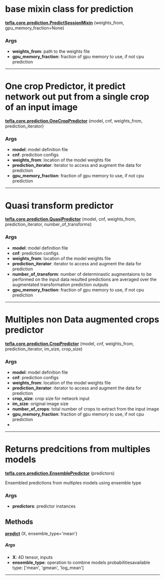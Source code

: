 # base mixin class for prediction

<span class="extra_h1"><span style="color:black;"><a href=https://github.com/n3011/tefla/blob/master/tefla/core/prediction.py#L11 target="_blank"><b>tefla.core.prediction.PredictSessionMixin</b></a></span>  (weights_from,  gpu_memory_fraction=None)</span>

<h3>Args</h3>


 - **weights_from**: path to the weights file
 - **gpu_memory_fraction**: fraction of gpu memory to use, if not cpu prediction

 --------- 

# One crop Predictor, it predict network out put from a single crop of an input image

<span class="extra_h1"><span style="color:black;"><a href=https://github.com/n3011/tefla/blob/master/tefla/core/prediction.py#L42 target="_blank"><b>tefla.core.prediction.OneCropPredictor</b></a></span>  (model,  cnf,  weights_from,  prediction_iterator)</span>

<h3>Args</h3>


 - **model**: model definition file
 - **cnf**: prediction configs
 - **weights_from**: location of the model weights file
 - **prediction_iterator**: iterator to access and augment the data for prediction
 - **gpu_memory_fraction**: fraction of gpu memory to use, if not cpu prediction

 --------- 

# Quasi transform predictor

<span class="extra_h1"><span style="color:black;"><a href=https://github.com/n3011/tefla/blob/master/tefla/core/prediction.py#L82 target="_blank"><b>tefla.core.prediction.QuasiPredictor</b></a></span>  (model,  cnf,  weights_from,  prediction_iterator,  number_of_transforms)</span>

<h3>Args</h3>


 - **model**: model definition file
 - **cnf**: prediction configs
 - **weights_from**: location of the model weights file
 - **prediction_iterator**: iterator to access and augment the data for prediction
 - **number_of_transform**: number of determinastic augmentaions to be performed on the input data
resulted predictions are averaged over the augmentated transformation prediction outputs
 - **gpu_memory_fraction**: fraction of gpu memory to use, if not cpu prediction

 --------- 

# Multiples non Data augmented crops predictor

<span class="extra_h1"><span style="color:black;"><a href=https://github.com/n3011/tefla/blob/master/tefla/core/prediction.py#L120 target="_blank"><b>tefla.core.prediction.CropPredictor</b></a></span>  (model,  cnf,  weights_from,  prediction_iterator,  im_size,  crop_size)</span>

<h3>Args</h3>


 - **model**: model definition file
 - **cnf**: prediction configs
 - **weights_from**: location of the model weights file
 - **prediction_iterator**: iterator to access and augment the data for prediction
 - **crop_size**: crop size for network input
 - **im_size**: original image size
 - **number_of_crops**: total number of crops to extract from the input image
 - **gpu_memory_fraction**: fraction of gpu memory to use, if not cpu prediction
 - 

 --------- 

# Returns predcitions from multiples models

<span class="extra_h1"><span style="color:black;"><a href=https://github.com/n3011/tefla/blob/master/tefla/core/prediction.py#L155 target="_blank"><b>tefla.core.prediction.EnsemblePredictor</b></a></span>  (predictors)</span>

Ensembled predictions from multiples models using ensemble type

<h3>Args</h3>


 - **predictors**: predictor instances

<h2>Methods</h2>

 <span class="hr_large"></span> 



<span class="extra_h2"><span style="color:black;"><a href=https://github.com/n3011/tefla/blob/master/tefla/core/prediction.py#L167 target="_blank"><b>predict</b></a></span>  (X,  ensemble_type='mean')</span>

<h5>Args</h5>


 - **X**: 4D tensor, inputs
 - **ensemble_type**: operation to combine models probabilitiesavailable type: ['mean', 'gmean', 'log_mean']

 --------- 

